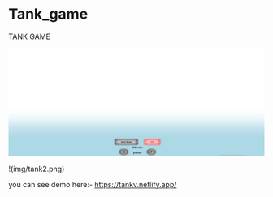 # Tank_game

TANK GAME

![TANK GAME](img/tank1.png)

!(img/tank2.png)

you can see demo here:-  https://tankv.netlify.app/
